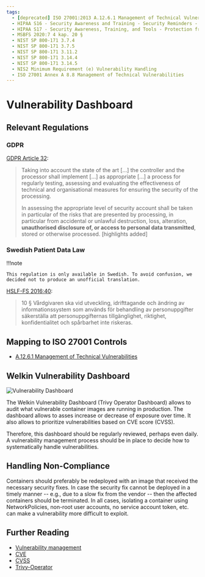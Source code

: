 ```yaml
---
tags:
  - [deprecated] ISO 27001:2013 A.12.6.1 Management of Technical Vulnerabilities
  - HIPAA S16 - Security Awareness and Training - Security Reminders - § 164.308(a)(5)(ii)(A)
  - HIPAA S17 - Security Awareness, Training, and Tools - Protection from Malicious Software - § 164.308(a)(5)(ii)(B)
  - MSBFS 2020:7 4 kap. 20 §
  - NIST SP 800-171 3.7.4
  - NIST SP 800-171 3.7.5
  - NIST SP 800-171 3.11.2
  - NIST SP 800-171 3.14.4
  - NIST SP 800-171 3.14.5
  - NIS2 Minimum Requirement (e) Vulnerability Handling
  - ISO 27001 Annex A 8.8 Management of Technical Vulnerabilities
---
```


# Vulnerability Dashboard

## Relevant Regulations

### GDPR

[GDPR Article 32](https://gdpr.fan/a32):

> Taking into account the state of the art [...] the controller and the processor shall implement [...] as appropriate [...] a process for regularly testing, assessing and evaluating the effectiveness of technical and organisational measures for ensuring the security of the processing.
>
> In assessing the appropriate level of security account shall be taken in particular of the risks that are presented by processing, in particular from accidental or unlawful destruction, loss, alteration, **unauthorised disclosure of, or access to personal data transmitted**, stored or otherwise processed. [highlights added]

### Swedish Patient Data Law

!!!note

    This regulation is only available in Swedish. To avoid confusion, we decided not to produce an unofficial translation.

[HSLF-FS 2016:40](https://www.socialstyrelsen.se/globalassets/sharepoint-dokument/artikelkatalog/foreskrifter-och-allmanna-rad/2016-4-44.pdf):

<!-- vale off -->
> 10 § Vårdgivaren ska vid utveckling, idrifttagande och ändring av informationssystem som används för behandling av personuppgifter säkerställa att personuppgifternas tillgänglighet, riktighet, konfidentialitet och spårbarhet inte riskeras.
<!-- vale on -->

## Mapping to ISO 27001 Controls

- [A.12.6.1 Management of Technical Vulnerabilities](https://www.isms.online/iso-27001/annex-a-12-operations-security/)

## Welkin Vulnerability Dashboard

![Vulnerability Dashboard](img/vulnerability.png)

The Welkin Vulnerability Dashboard (Trivy Operator Dashboard) allows to audit what vulnerable container images are running in production. The dashboard allows to asses increase or decrease of exposure over time. It also allows to prioritize vulnerabilities based on CVE score (CVSS).

Therefore, this dashboard should be regularly reviewed, perhaps even daily. A vulnerability management process should be in place to decide how to systematically handle vulnerabilities.

## Handling Non-Compliance

Containers should preferably be redeployed with an image that received the necessary security fixes. In case the security fix cannot be deployed in a timely manner -- e.g., due to a slow fix from the vendor -- then the affected containers should be terminated. In all cases, isolating a container using NetworkPolicies, non-root user accounts, no service account token, etc. can make a vulnerability more difficult to exploit.

## Further Reading

- [Vulnerability management](https://en.wikipedia.org/wiki/Vulnerability_management)
- [CVE](https://cve.mitre.org/)
- [CVSS](https://www.first.org/cvss/)
- [Trivy-Operator](https://github.com/aquasecurity/trivy-operator)
